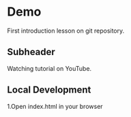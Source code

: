 # Demo


First introduction lesson on git repository.


## Subheader

Watching tutorial on YouTube.

## Local Development

1.Open index.html in your browser

